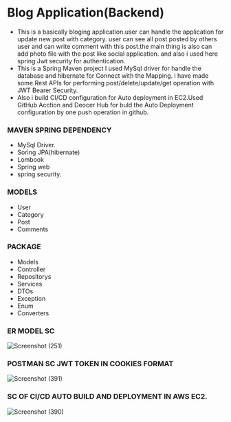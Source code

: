 # Blog Application(Backend)
 * This is a basically bloging application.user can handle the application for update new post with category.
 user can see all post posted by others user and can write comment with this post.the main thing is also can add photo file with the post like social application.
 and also i used here spring Jwt security for authentication.
 * This is a Spring Maven project I used MySql driver for handle the database and hibernate for Connect with the Mapping.
 i have made some Rest APIs for performing post/delete/update/get operation with JWT Bearer Security.
 * Also i build CI/CD configuration for Auto deployment in EC2.Used GitHub Acction and Deocer Hub for buld the Auto Deployment
   configuration by one push operation in github.

### MAVEN SPRING DEPENDENCY
* MySql Driver.
* Soring JPA(hibernate)
* Lombook
* Spring web
* spring security.

### MODELS
* User
* Category
* Post
* Comments
### PACKAGE
* Models
* Controller
* Repositorys
* Services
* DTOs
* Exception
* Enum
* Converters

### ER MODEL SC
![Screenshot (251)](https://github.com/avis97/BlogApp/assets/106426358/57a4642a-d523-489b-ae7a-2ca1851ef5e0)

### POSTMAN SC JWT TOKEN IN COOKIES FORMAT
![Screenshot (391)](https://github.com/avis97/BlogApp/assets/106426358/f51207be-5ff1-4d5e-b98a-b0422158be68)

### SC OF CI/CD AUTO BUILD AND DEPLOYMENT IN AWS EC2.
![Screenshot (390)](https://github.com/avis97/BlogApp/assets/106426358/3cd3d5ad-7bbe-4359-b4ae-7e5f6abed6f0)



